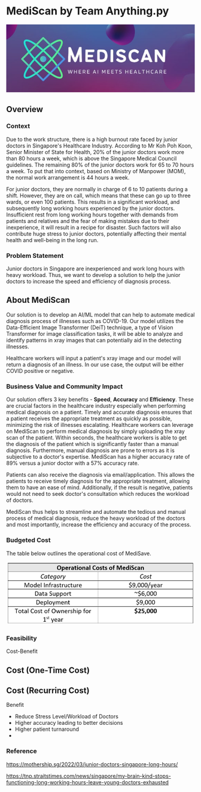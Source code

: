 # MediScan by Team Anything.py
<p align = 'center'>
  <img src = 'images/logo.jpg'>
 </p>

## Overview
### Context
Due to the work structure, there is a high burnout rate faced by junior doctors in Singapore's Healthcare Industry. According to Mr Koh Poh Koon, Senior Minister of State for Health, 20% of the junior doctors work more than 80 hours a week, which is above the Singapore Medical Council guidelines. The remaining 80% of the junior doctors work for 65 to 70 hours a week. To put that into context, based on Ministry of Manpower (MOM), the normal work arrangement is 44 hours a week. 

For junior doctors, they are normally in charge of 6 to 10 patients during a shift. However, they are on call, which means that these can go up to three wards, or even 100 patients. This results in a significant workload, and subsequently long working hours experienced by the junior doctors. Insufficient rest from long working hours together with demands from patients and relatives and the fear of making mistakes due to their inexperience, it will result in a recipe for disaster. Such factors will also contribute huge stress to junior doctors, potentially affecting their mental health and well-being in the long run.

### Problem Statement
Junior doctors in Singapore are inexperienced and work long hours with heavy workload. Thus, we want to develop a solution to help the junior doctors to increase the speed and efficiency of diagnosis process. 


## About MediScan
Our solution is to develop an AI/ML model that can help to automate medical diagnosis process of illnesses such as COVID-19. Our model utilizes the Data-Efficient Image Transformer (DeiT) technique, a type of Vision Transformer for image classification tasks, it will be able to analyze and identify patterns in xray images that can potentially aid in the detecting illnesses. 

Healthcare workers will input a patient's xray image and our model will return a diagnosis of an illness. In our use case, the output will be either COVID positive or negative. 

### Business Value and Community Impact

Our solution offers 3 key benefits - **Speed**, **Accuracy** and **Efficiency**. These are crucial factors in the healthcare industry especially when performing medical diagnosis on a patient. Timely and accurate diagnosis ensures that a patient receives the appropriate treatment as quickly as possible, minimizing the risk of illnesses escalating. Healthcare workers can leverage on MediScan to perform medical diagnosis by simply uploading the xray scan of the patient. Within seconds, the healthcare workers is able to get the diagnosis of the patient which is significantly faster than a manual diagnosis. Furthermore, manual diagnosis are prone to errors as it is subjective to a doctor's expertise. MediScan has a higher accuracy rate of 89% versus a junior doctor with a 57% accuracy rate.

Patients can also receive the diagnosis via email/application. This allows the patients to receive timely diagnosis for the appropriate treatment, allowing them to have an ease of mind. Additionally, if the result is negative, patients would not need to seek doctor's consultation which reduces the workload of doctors.

MediScan thus helps to streamline and automate the tedious and manual process of medical diagnosis, reduce the heavy workload of the doctors and most importantly, increase the efficiency and accuracy of the process. 

### Budgeted Cost
The table below outlines the operational cost of MediSave.
<p>
    <img src = 'images/cost_table.jpg'>
 </p>
 

### Feasibility

Cost-Benefit 

Cost (One-Time Cost) 
- 

Cost (Recurring Cost) 
- 

Benefit 
- Reduce Stress Level/Workload of Doctors 
- Higher accuracy leading to better decisions 
- Higher patient turnaround 
- 


### Reference
https://mothership.sg/2022/03/junior-doctors-singapore-long-hours/

https://tnp.straitstimes.com/news/singapore/my-brain-kind-stops-functioning-long-working-hours-leave-young-doctors-exhausted
